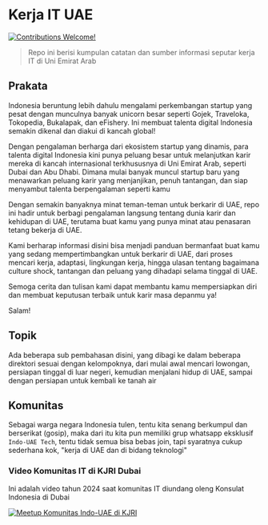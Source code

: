 # Kerja IT UAE

[![Contributions Welcome!](https://img.shields.io/badge/contributions-welcome-brightgreen.svg?style=flat)](http://makeapullrequest.com)

> Repo ini berisi kumpulan catatan dan sumber informasi seputar kerja IT di Uni Emirat Arab


## Prakata 

Indonesia beruntung lebih dahulu mengalami perkembangan startup yang pesat dengan munculnya banyak unicorn besar seperti Gojek, Traveloka, Tokopedia, Bukalapak, dan eFishery. Ini membuat talenta digital Indonesia semakin dikenal dan diakui di kancah global! 

Dengan pengalaman berharga dari ekosistem startup yang dinamis, para talenta digital Indonesia kini punya peluang besar untuk melanjutkan karir mereka di kancah internasional terkhususnya di Uni Emirat Arab, seperti Dubai dan Abu Dhabi. Dimana mulai banyak muncul startup baru yang menawarkan peluang karir yang menjanjikan, penuh tantangan, dan siap menyambut talenta berpengalaman seperti kamu

Dengan semakin banyaknya minat teman-teman untuk berkarir di UAE, repo ini hadir untuk berbagi pengalaman langsung tentang dunia karir dan kehidupan di UAE, terutama buat kamu yang punya minat atau penasaran tetang bekerja di UAE.

Kami berharap informasi disini bisa menjadi panduan bermanfaat buat kamu yang sedang mempertimbangkan untuk berkarir di UAE, dari proses mencari kerja, adaptasi, lingkungan kerja, hingga ulasan tentang bagaimana culture shock, tantangan dan peluang yang dihadapi selama tinggal di UAE.

Semoga cerita dan tulisan kami dapat membantu kamu mempersiapkan diri dan membuat keputusan terbaik untuk karir masa depanmu ya!

Salam!


## Topik

Ada beberapa sub pembahasan disini, yang dibagi ke dalam beberapa direktori sesuai dengan kelompoknya, dari mulai awal mencari lowongan, persiapan tinggal di luar negeri, kemudian menjalani hidup di UAE, sampai dengan persiapan untuk kembali ke tanah air

## Komunitas

Sebagai warga negara Indonesia tulen, tentu kita senang berkumpul dan berserikat (gosip), maka dari itu kita pun memiliki grup whatsapp eksklusif `Indo-UAE Tech`, tentu tidak semua bisa bebas join, tapi syaratnya cukup sederhana kok, "kerja di UAE dan di bidang teknologi"

### Video Komunitas IT di KJRI Dubai

Ini adalah video tahun 2024 saat komunitas IT diundang oleng Konsulat Indonesia di Dubai

[![Meetup Komunitas Indo-UAE di KJRI](https://img.youtube.com/vi/8c0r1rNXfiU/0.jpg)](https://www.youtube.com/watch?v=8c0r1rNXfiU)